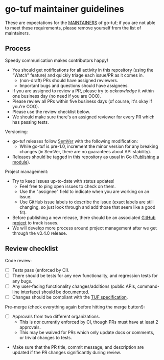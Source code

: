 # go-tuf maintainer guidelines

These are expectations for the [MAINTAINERS](MAINTAINERS) of go-tuf; if you are not able to meet these requirements, please remove yourself from the list of maintainers.

## Process

Speedy communication makes contributors happy!

- You should get notifications for all activity in this repository (using the "Watch" feature) and quickly triage each issue/PR as it comes in.
  - (non-draft) PRs should have assigned reviewers.
  - Important bugs and questions should have assignees.
- If you are assigned to review a PR, please try to *acknowledge* it within one business day (no need if you are OOO).
- Please review all PRs within five business days (of course, it's okay if you're OOO).
- Please use the review checklist below.
- We should make sure there's an assigned reviewer for every PR which has passing tests.
  
Versioning:

- go-tuf releases follow [SemVer](https://semver.org/) with the following modification:
    - While go-tuf is pre-1.0, increment the minor version for any breaking changes (in SemVer, there are no guarantees about API stability).
- Releases should be tagged in this repository as usual in Go ([Publishing a module](https://go.dev/doc/modules/publishing)).

Project management:

- Try to keep issues up-to-date with status updates! 
  - Feel free to ping open issues to check on them.
  - Use the "assignee" field to indicate when you are working on an issue.
  - Use GitHub issue labels to describe the issue (exact labels are still changing, so just look through and add those that seem like a good fit).
- Before publishing a new release, there should be an associated [GitHub project](https://github.com/theupdateframework/go-tuf/projects?type=beta) to track issues.
- We will develop more process around project management after we get through the v0.4.0 release.

## Review checklist

Code review:

- [ ] Tests pass (enforced by CI).
- [ ] There should be tests for any new functionality, and regression tests for any bugs.
- [ ] Any user-facing functionality changes/additions (public APIs, command-line interface) should be documented.
- [ ] Changes should be compliant with the [TUF specification](https://theupdateframework.github.io/specification/latest/).

Pre-merge (check everything again before hitting the merge button!):

- [ ] Approvals from two different organizations.
  - This is *not* currently enforced by CI, though PRs must have at least 2 approvals.
  - This may be waived for PRs which only update docs or comments, or trivial changes to tests.
- Make sure that the PR title, commit message, and description are updated if the PR changes significantly during review.



